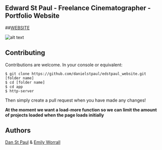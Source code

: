 Edward St Paul - Freelance Cinematographer - Portfolio Website
----------
##[WEBSITE](https://www.edwardstpaul.com)

![alt text](https://github.com/danielstpaul/edstpaul_website/blob/master/app%2Fimages%2FMLive1.jpg "banner")

Contributing
---------
Contributions are welcome.
In your console or equivalent:
```
$ git clone https://github.com/danielstpaul/edstpaul_website.git [folder name]
$ cd [folder name]
$ cd app
$ http-server
```
Then simply create a pull request when you have made any changes!

**At the moment we want a load-more function so we can limit the amount of projects loaded when the page loads initially**

Authors
------
[Dan St Paul](https://github.com/danielstpaul/) & [Emily Worrall](https://github.com/emilyworrall/)
